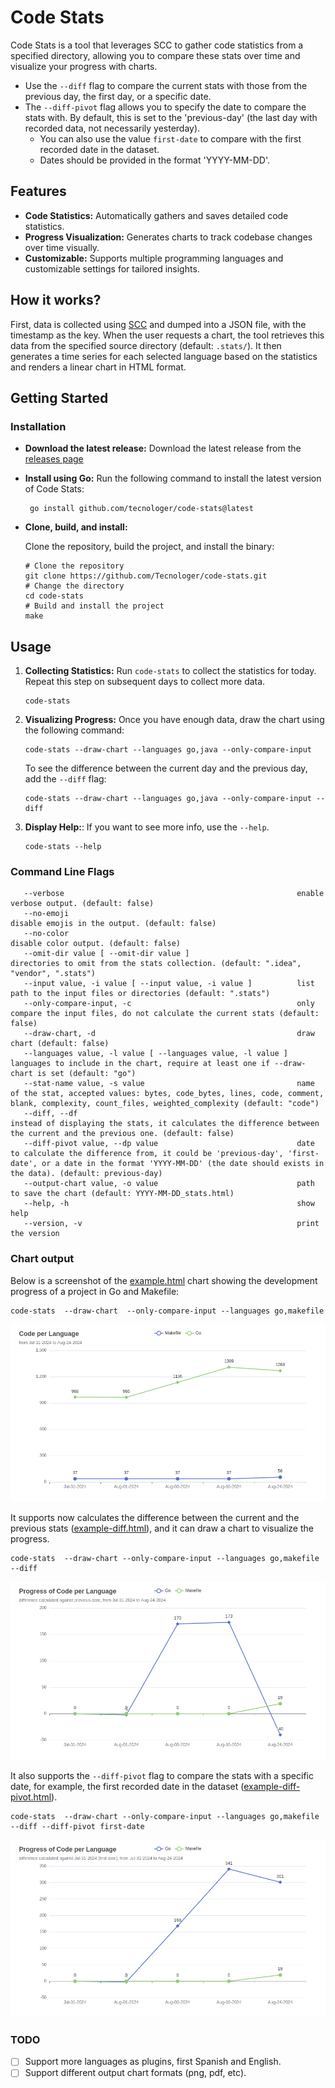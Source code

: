 # Code Stats

Code Stats is a tool that leverages SCC to gather code statistics from a specified directory, allowing you to compare these stats over time and visualize your progress with charts.

- Use the `--diff` flag to compare the current stats with those from the previous day, the first day, or a specific date.
- The `--diff-pivot` flag allows you to specify the date to compare the stats with. By default, this is set to the 'previous-day' (the last day with recorded data, not necessarily yesterday).
  - You can also use the value `first-date` to compare with the first recorded date in the dataset.
  - Dates should be provided in the format 'YYYY-MM-DD'.


## Features

- **Code Statistics:** Automatically gathers and saves detailed code statistics.
- **Progress Visualization:** Generates charts to track codebase changes over time visually.
- **Customizable:** Supports multiple programming languages and customizable settings for tailored insights.

## How it works?

First, data is collected using [SCC](https://github.com/boyter/scc) and dumped into a JSON file, with the timestamp as the key. When the user requests a chart, the tool retrieves this data from the specified source directory (default: `.stats/`). It then generates a time series for each selected language based on the statistics and renders a linear chart in HTML format.

## Getting Started

### Installation

- **Download the latest release:**
   Download the latest release from the [releases page](https://github.com/Tecnologer/code-stats/releases)
- **Install using Go:**
   Run the following command to install the latest version of Code Stats:
    ```shell
     go install github.com/tecnologer/code-stats@latest
    ```
- **Clone, build, and install:**
  
    Clone the repository, build the project, and install the binary:

  ```shell
  # Clone the repository
  git clone https://github.com/Tecnologer/code-stats.git
  # Change the directory
  cd code-stats
  # Build and install the project
  make
  ```

## Usage

1. **Collecting Statistics:** Run `code-stats` to collect the statistics for today. Repeat this step on subsequent days to collect more data.
   ```shell
   code-stats
   ```

2. **Visualizing Progress:** Once you have enough data, draw the chart using the following command:
    ```shell
    code-stats --draw-chart --languages go,java --only-compare-input
    ```
    To see the difference between the current day and the previous day, add the `--diff` flag:
     ```shell
    code-stats --draw-chart --languages go,java --only-compare-input --diff
    ```
3. **Display Help:**: If you want to see more info, use the `--help`.
   ```shell
   code-stats --help
   ```
     
### Command Line Flags

```text
   --verbose                                                    enable verbose output. (default: false)
   --no-emoji                                                   disable emojis in the output. (default: false)
   --no-color                                                   disable color output. (default: false)
   --omit-dir value [ --omit-dir value ]                        directories to omit from the stats collection. (default: ".idea", "vendor", ".stats")
   --input value, -i value [ --input value, -i value ]          list path to the input files or directories (default: ".stats")
   --only-compare-input, -c                                     only compare the input files, do not calculate the current stats (default: false)
   --draw-chart, -d                                             draw chart (default: false)
   --languages value, -l value [ --languages value, -l value ]  languages to include in the chart, require at least one if --draw-chart is set (default: "go")
   --stat-name value, -s value                                  name of the stat, accepted values: bytes, code_bytes, lines, code, comment, blank, complexity, count_files, weighted_complexity (default: "code")
   --diff, --df                                                 instead of displaying the stats, it calculates the difference between the current and the previous one. (default: false)
   --diff-pivot value, --dp value                               date to calculate the difference from, it could be 'previous-day', 'first-date', or a date in the format 'YYYY-MM-DD' (the date should exists in the data). (default: previous-day)
   --output-chart value, -o value                               path to save the chart (default: YYYY-MM-DD_stats.html)
   --help, -h                                                   show help
   --version, -v                                                print the version
```

### Chart output

Below is a screenshot of the [example.html](./examples/example.html) chart showing the development progress of a project in Go and Makefile:
```shell
code-stats  --draw-chart  --only-compare-input --languages go,makefile
```

![chart](./examples/example.png)

It supports now calculates the difference between the current and the previous stats ([example-diff.html](./examples/example-diff.html)), and it can draw a chart to visualize the progress.
```shell
code-stats  --draw-chart --only-compare-input --languages go,makefile --diff
```

![chart-diff](./examples/example-diff.png)

It also supports the `--diff-pivot` flag to compare the stats with a specific date, for example, the first recorded date in the dataset ([example-diff-pivot.html](./examples/example-diff-pivot.html)).
```shell
code-stats  --draw-chart --only-compare-input --languages go,makefile --diff --diff-pivot first-date
```

![chart-diff-pivot](./examples/example-diff-pivot.png)

### TODO

- [ ] Support more languages as plugins, first Spanish and English.
- [ ] Support different output chart formats (png, pdf, etc).

